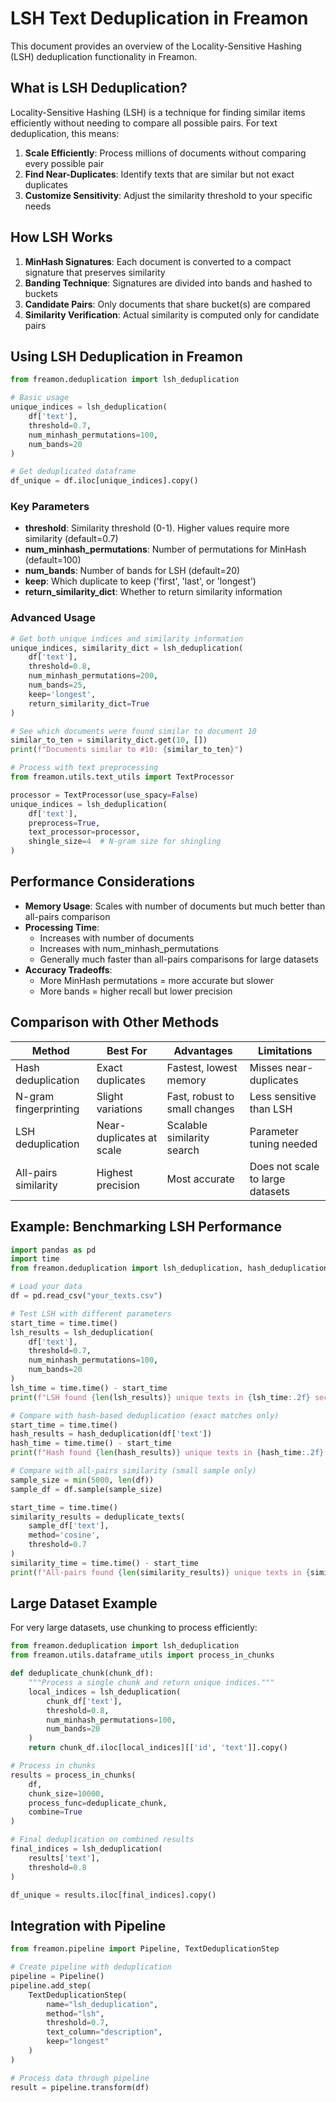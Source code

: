# LSH Text Deduplication in Freamon

This document provides an overview of the Locality-Sensitive Hashing (LSH) deduplication functionality in Freamon.

## What is LSH Deduplication?

Locality-Sensitive Hashing (LSH) is a technique for finding similar items efficiently without needing to compare all possible pairs. For text deduplication, this means:

1. **Scale Efficiently**: Process millions of documents without comparing every possible pair
2. **Find Near-Duplicates**: Identify texts that are similar but not exact duplicates
3. **Customize Sensitivity**: Adjust the similarity threshold to your specific needs

## How LSH Works

1. **MinHash Signatures**: Each document is converted to a compact signature that preserves similarity
2. **Banding Technique**: Signatures are divided into bands and hashed to buckets
3. **Candidate Pairs**: Only documents that share bucket(s) are compared
4. **Similarity Verification**: Actual similarity is computed only for candidate pairs

## Using LSH Deduplication in Freamon

```python
from freamon.deduplication import lsh_deduplication

# Basic usage
unique_indices = lsh_deduplication(
    df['text'],
    threshold=0.7,
    num_minhash_permutations=100,
    num_bands=20
)

# Get deduplicated dataframe
df_unique = df.iloc[unique_indices].copy()
```

### Key Parameters

- **threshold**: Similarity threshold (0-1). Higher values require more similarity (default=0.7)
- **num_minhash_permutations**: Number of permutations for MinHash (default=100)
- **num_bands**: Number of bands for LSH (default=20)
- **keep**: Which duplicate to keep ('first', 'last', or 'longest')
- **return_similarity_dict**: Whether to return similarity information

### Advanced Usage

```python
# Get both unique indices and similarity information
unique_indices, similarity_dict = lsh_deduplication(
    df['text'],
    threshold=0.8,
    num_minhash_permutations=200,
    num_bands=25,
    keep='longest',
    return_similarity_dict=True
)

# See which documents were found similar to document 10
similar_to_ten = similarity_dict.get(10, [])
print(f"Documents similar to #10: {similar_to_ten}")

# Process with text preprocessing
from freamon.utils.text_utils import TextProcessor

processor = TextProcessor(use_spacy=False)
unique_indices = lsh_deduplication(
    df['text'],
    preprocess=True,
    text_processor=processor,
    shingle_size=4  # N-gram size for shingling
)
```

## Performance Considerations

- **Memory Usage**: Scales with number of documents but much better than all-pairs comparison
- **Processing Time**: 
  - Increases with number of documents
  - Increases with num_minhash_permutations
  - Generally much faster than all-pairs comparisons for large datasets
- **Accuracy Tradeoffs**:
  - More MinHash permutations = more accurate but slower
  - More bands = higher recall but lower precision

## Comparison with Other Methods

| Method | Best For | Advantages | Limitations |
|--------|----------|------------|------------|
| Hash deduplication | Exact duplicates | Fastest, lowest memory | Misses near-duplicates |
| N-gram fingerprinting | Slight variations | Fast, robust to small changes | Less sensitive than LSH |
| LSH deduplication | Near-duplicates at scale | Scalable similarity search | Parameter tuning needed |
| All-pairs similarity | Highest precision | Most accurate | Does not scale to large datasets |

## Example: Benchmarking LSH Performance

```python
import pandas as pd
import time
from freamon.deduplication import lsh_deduplication, hash_deduplication, deduplicate_texts

# Load your data
df = pd.read_csv("your_texts.csv")

# Test LSH with different parameters
start_time = time.time()
lsh_results = lsh_deduplication(
    df['text'],
    threshold=0.7,
    num_minhash_permutations=100,
    num_bands=20
)
lsh_time = time.time() - start_time
print(f"LSH found {len(lsh_results)} unique texts in {lsh_time:.2f} seconds")

# Compare with hash-based deduplication (exact matches only)
start_time = time.time()
hash_results = hash_deduplication(df['text'])
hash_time = time.time() - start_time
print(f"Hash found {len(hash_results)} unique texts in {hash_time:.2f} seconds")

# Compare with all-pairs similarity (small sample only)
sample_size = min(5000, len(df))
sample_df = df.sample(sample_size)

start_time = time.time()
similarity_results = deduplicate_texts(
    sample_df['text'],
    method='cosine',
    threshold=0.7
)
similarity_time = time.time() - start_time
print(f"All-pairs found {len(similarity_results)} unique texts in {similarity_time:.2f} seconds")
```

## Large Dataset Example

For very large datasets, use chunking to process efficiently:

```python
from freamon.deduplication import lsh_deduplication
from freamon.utils.dataframe_utils import process_in_chunks

def deduplicate_chunk(chunk_df):
    """Process a single chunk and return unique indices."""
    local_indices = lsh_deduplication(
        chunk_df['text'],
        threshold=0.8,
        num_minhash_permutations=100,
        num_bands=20
    )
    return chunk_df.iloc[local_indices][['id', 'text']].copy()

# Process in chunks
results = process_in_chunks(
    df,
    chunk_size=10000,
    process_func=deduplicate_chunk,
    combine=True
)

# Final deduplication on combined results
final_indices = lsh_deduplication(
    results['text'],
    threshold=0.8
)

df_unique = results.iloc[final_indices].copy()
```

## Integration with Pipeline

```python
from freamon.pipeline import Pipeline, TextDeduplicationStep

# Create pipeline with deduplication
pipeline = Pipeline()
pipeline.add_step(
    TextDeduplicationStep(
        name="lsh_deduplication",
        method="lsh",
        threshold=0.7,
        text_column="description",
        keep="longest"
    )
)

# Process data through pipeline
result = pipeline.transform(df)
```